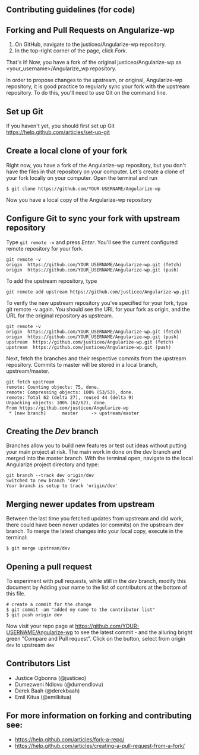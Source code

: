 
Contributing guidelines (for code)
----------------------------------

Forking and Pull Requests on Angularize-wp
--------------------------------------
1. On GitHub, navigate to the justiceo/Angularize-wp repository.
2. In the top-right corner of the page, click *Fork*.

That's it! Now, you have a fork of the original justiceo/Angularize-wp as <your_username>/Angularize_wp repository.

In order to propose changes to the upstream, or original, Angularize-wp repository, it is good practice to regularly sync your fork with the upstream repository. To do this, you'll need to use Git on the command line. 

Set up Git
----------------
If you haven't yet, you should first set up Git https://help.github.com/articles/set-up-git 

Create a local clone of your fork
---------------------------------
Right now, you have a fork of the Angularize-wp repository, but you don't have the files in that repository on your computer. Let's create a clone of your fork locally on your computer.
Open the terminal and run
```
$ git clone https://github.com/YOUR-USERNAME/Angularize-wp
```
Now you have a local copy of the Angularize-wp repository


Configure Git to sync your fork with upstream repository
--------------------------------------------
Type `git remote -v` and press *Enter*. You'll see the current configured remote repository for your fork.
```
git remote -v
origin  https://github.com/YOUR_USERNAME/Angularize-wp.git (fetch)
origin  https://github.com/YOUR_USERNAME/Angularize-wp.git (push)
```
To add the upstream repository, type
```
git remote add upstream https://github.com/justiceo/Angularize-wp.git
```

To verify the new upstream repository you've specified for your fork, type git remote -v again. You should see the URL for your fork as origin, and the URL for the original repository as upstream.
```
git remote -v
origin  https://github.com/YOUR_USERNAME/Angularize-wp.git (fetch)
origin  https://github.com/YOUR_USERNAME/Angularize-wp.git (push)
upstream  https://github.com/justiceo/Angularize-wp.git (fetch)
upstream  https://github.com/justiceo/Angularize-wp.git (push)
```

Next, fetch the branches and their respective commits from the upstream repository. Commits to master will be stored in a local branch, upstream/master.
```
git fetch upstream
remote: Counting objects: 75, done.
remote: Compressing objects: 100% (53/53), done.
remote: Total 62 (delta 27), reused 44 (delta 9)
Unpacking objects: 100% (62/62), done.
From https://github.com/justiceo/Angularize-wp
 * [new branch]      master     -> upstream/master
```

Creating the *Dev* branch
-----------------------------
Branches allow you to build new features or test out ideas without putting your main project at risk. The main work in done on the dev branch and merged into the master branch. 
With the terminal open, navigate to the local Angularize project directory and type:
```
git branch --track dev origin/dev
Switched to new branch 'dev'
Your branch is setup to track 'origin/dev'
```

Merging newer updates from upstream
----------------------------------------
Between the last time you fetched updates from upstream and did work, there could have been newer updates (or commits) on the upstream dev branch. To merge the latest changes into your local copy, execute in the terminal:
```
$ git merge upstream/dev
```

Opening a pull request
---------------------------
To experiment with pull requests, while still in the *dev* branch, modify this document by Adding your name to the list of contributors at the bottom of this file.
```
# create a commit for the change
$ git commit -am "added my name to the contributor list"
$ git push origin dev
```
Now visit your repo page at https://github.com/YOUR-USERNAME/Angularize-wp to see the latest commit - and the alluring bright green "Compare and Pull request". Click on the button, select from origin `dev` to upstream `dev`

Contributors List
-----------------
* Justice Ogbonna (@justiceo)
* Dumezweni Ndlovu (@dumendlovu)
* Derek Baah (@derekbaah)
* Emil Kitua (@emilkitua)

For more information on forking and contributing see:
---------------
* https://help.github.com/articles/fork-a-repo/
* https://help.github.com/articles/creating-a-pull-request-from-a-fork/
